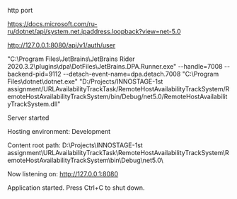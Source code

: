 ﻿http port

https://docs.microsoft.com/ru-ru/dotnet/api/system.net.ipaddress.loopback?view=net-5.0

http://127.0.0.1:8080/api/v1/auth/user


"C:\Program Files\JetBrains\JetBrains Rider 2020.3.2\plugins\dpa\DotFiles\JetBrains.DPA.Runner.exe" --handle=7008 --backend-pid=9112 --detach-event-name=dpa.detach.7008 "C:\Program Files\dotnet\dotnet.exe" "D:/Projects/INNOSTAGE-1st assignment/URLAvailabilityTrackTask/RemoteHostAvailabilityTrackSystem/RemoteHostAvailabilityTrackSystem/bin/Debug/net5.0/RemoteHostAvailabilityTrackSystem.dll"

Server started

Hosting environment: Development

Content root path: D:\Projects\INNOSTAGE-1st assignment\URLAvailabilityTrackTask\RemoteHostAvailabilityTrackSystem\RemoteHostAvailabilityTrackSystem\bin\Debug\net5.0\

Now listening on: http://127.0.0.1:8080

Application started. Press Ctrl+C to shut down.
